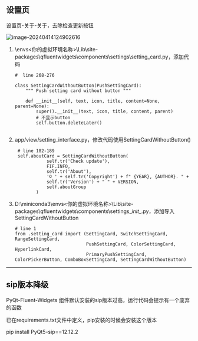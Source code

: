 ## 设置页

设置页-关于-关于，去除检查更新按钮

![image-20240414124902616](https://s2.loli.net/2024/04/16/XnzLUbFZxTcG6YI.png)

1. \envs\<你的虚拟环境名称>\Lib\site-packages\qfluentwidgets\components\settings\setting_card.py，添加代码

   ```
   #  line 268-276
   
   class SettingCardWithoutButton(PushSettingCard):
       """ Push setting card without button """
   
       def __init__(self, text, icon, title, content=None, parent=None):
           super().__init__(text, icon, title, content, parent)
           # 不显示button
           self.button.deleteLater()
           
   ```

2. app/view/setting_interface.py，修改代码使用SettingCardWithoutButton()

   ```
    # line 182-189
    self.aboutCard = SettingCardWithoutButton(
               self.tr('Check update'),
               FIF.INFO,
               self.tr('About'),
               '© ' + self.tr('Copyright') + f" {YEAR}, {AUTHOR}. " +
               self.tr('Version') + " " + VERSION,
               self.aboutGroup
           )
   ```

3. D:\miniconda3\envs\<你的虚拟环境名称>\Lib\site-packages\qfluentwidgets\components\settings\__init__.py，添加导入SettingCardWithoutButton

   ```
   # line 1
   from .setting_card import (SettingCard, SwitchSettingCard, RangeSettingCard,
                              PushSettingCard, ColorSettingCard, HyperlinkCard,
                              PrimaryPushSettingCard, ColorPickerButton, ComboBoxSettingCard, SettingCardWithoutButton)
   ```

---

## sip版本降级

PyQt-Fluent-Widgets 组件默认安装的sip版本过高，运行代码会提示有一个废弃的函数

已在requirements.txt文件中定义，pip安装的时候会安装这个版本

pip install PyQt5-sip==12.12.2
